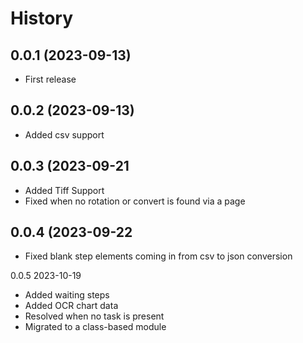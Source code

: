 
History
=======

0.0.1 (2023-09-13)
------------------

* First release

0.0.2 (2023-09-13)
------------------

* Added csv support

0.0.3 (2023-09-21
------------------

* Added Tiff Support
* Fixed when no rotation or convert is found via a page

0.0.4 (2023-09-22
------------------

* Fixed blank step elements coming in from csv to json conversion

0.0.5 2023-10-19
* Added waiting steps
* Added OCR chart data
* Resolved when no task is present
* Migrated to a class-based module